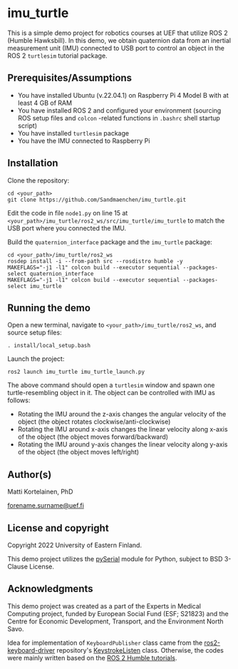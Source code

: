 # imu_turtle

This is a simple demo project for robotics courses at UEF that utilize ROS 2 (Humble Hawksbill). In this demo, we obtain quaternion data from an inertial measurement unit (IMU) connected to USB port to control an object in the ROS 2 `turtlesim` tutorial package.

## Prerequisites/Assumptions

- You have installed Ubuntu (v.22.04.1) on Raspberry Pi 4 Model B with at least 4 GB of RAM
- You have installed ROS 2 and configured your environment (sourcing ROS setup files and `colcon` -related functions in `.bashrc` shell startup script)
- You have installed `turtlesim` package
- You have the IMU connected to Raspberry Pi

## Installation

Clone the repository: 
```
cd <your_path>
git clone https://github.com/Sandmaenchen/imu_turtle.git
```

Edit the code in file `node1.py` on line 15 at `<your_path>/imu_turtle/ros2_ws/src/imu_turtle/imu_turtle` to match the USB port where you connected the IMU.

Build the `quaternion_interface` package and the `imu_turtle` package:
```
cd <your_path>/imu_turtle/ros2_ws
rosdep install -i --from-path src --rosdistro humble -y
MAKEFLAGS="-j1 -l1" colcon build --executor sequential --packages-select quaternion_interface
MAKEFLAGS="-j1 -l1" colcon build --executor sequential --packages-select imu_turtle
```

## Running the demo

Open a new terminal, navigate to `<your_path>/imu_turtle/ros2_ws`, and source setup files:
```
. install/local_setup.bash
```

Launch the project:
```
ros2 launch imu_turtle imu_turtle_launch.py
```

The above command should open a `turtlesim` window and spawn one turtle-resembling object in it. The object can be controlled with IMU as follows:
- Rotating the IMU around the z-axis changes the angular velocity of the object (the object rotates clockwise/anti-clockwise)
- Rotating the IMU around x-axis changes the linear velocity along x-axis of the object (the object moves forward/backward)
- Rotating the IMU around y-axis changes the linear velocity along y-axis of the object (the object moves left/right)

## Author(s)

Matti Kortelainen, PhD 

forename.surname@uef.fi

## License and copyright

Copyright 2022 University of Eastern Finland.

This demo project utilizes the [pySerial](https://pyserial.readthedocs.io/en/latest/pyserial.html) module for Python, subject to BSD 3-Clause License.

## Acknowledgments

This demo project was created as a part of the Experts in Medical Computing project, funded by European Social Fund (ESF; S21823) and the Centre for Economic Development, Transport, and the Environment North Savo.

Idea for implementation of `KeyboardPublisher` class came from the [ros2-keyboard-driver](https://github.com/RoverRobotics-archive/ros2-keyboard-driver) repository's [KeystrokeListen](https://github.com/RoverRobotics-archive/ros2-keyboard-driver/blob/master/keystroke/listen.py) class. Otherwise, the codes were mainly written based on the [ROS 2 Humble tutorials](https://docs.ros.org/en/humble/Tutorials.html).